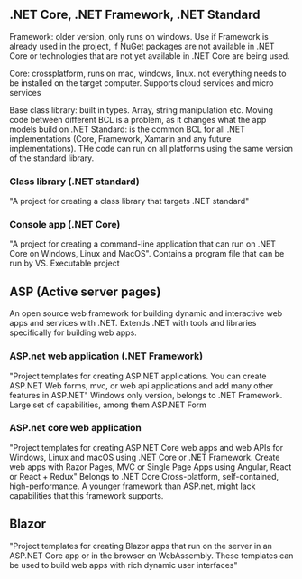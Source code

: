 

## .NET Core, .NET Framework, .NET Standard
Framework: older version, only runs on windows. Use if Framework is already used in the project, if NuGet packages are not available in .NET Core or technologies that are not yet available in .NET Core are being used.

Core: crossplatform, runs on mac, windows, linux. not everything needs to be installed on the target computer. Supports cloud services and micro services

Base class library: built in types. Array, string manipulation etc. Moving code between different BCL is a problem, as it changes what the app models build on
.NET Standard: is the common BCL for all .NET implementations (Core, Framework, Xamarin and any future implementations). THe code can run on all platforms using the same version of the standard library.

### Class library (.NET standard)
"A project for creating a class library that targets .NET standard"

### Console app (.NET Core)
"A project for creating a command-line application that can run on .NET Core on Windows, Linux and MacOS".
Contains a program file that can be run by VS. Executable project


## ASP (Active server pages)
An open source web framework for building dynamic and interactive web apps and services with .NET. Extends 
.NET with tools and libraries specifically for building web apps.

### ASP.net web application (.NET Framework)
"Project templates for creating ASP.NET applications. You can create ASP.NET Web forms, mvc, or web api applications and add many other features in ASP.NET"
Windows only version, belongs to .NET Framework.
Large set of capabilities, among them ASP.NET Form

### ASP.net core web application
"Project templates for creating ASP.NET Core web apps and web APIs for Windows, Linux and macOS using .NET Core or .NET Framework. Create web apps with Razor Pages, MVC or Single Page Apps using Angular, React or React + Redux"
Belongs to .NET Core
Cross-platform, self-contained, high-performance. A younger framework than ASP.net, might lack capabilities that this framework supports.

## Blazor
"Project templates for creating Blazor apps that run on the server in an ASP.NET Core app or in the browser on WebAssembly. These templates can be used to build web apps with rich dynamic user interfaces"